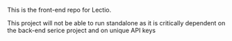 This is the front-end repo for Lectio.

This project will not be able to run standalone as it is critically dependent on the back-end serice project and on unique API keys
